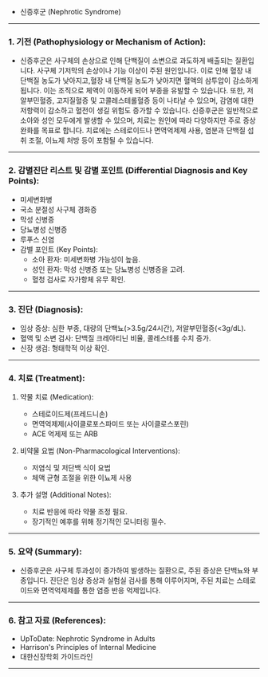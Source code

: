 - 신증후군 (Nephrotic Syndrome)

---

### 1. 기전 (Pathophysiology or Mechanism of Action):

- 신증후군은 사구체의 손상으로 인해 단백질이 소변으로 과도하게 배출되는 질환입니다. 사구체 기저막의 손상이나 기능 이상이 주된 원인입니다. 이로 인해 혈장 내 단백질 농도가 낮아지고,혈장 내 단백질 농도가 낮아지면 혈액의 삼투압이 감소하게 됩니다. 이는 조직으로 체액이 이동하게 되어 부종을 유발할 수 있습니다. 또한, 저알부민혈증, 고지질혈증 및 고콜레스테롤혈증 등이 나타날 수 있으며, 감염에 대한 저항력이 감소하고 혈전이 생길 위험도 증가할 수 있습니다. 신증후군은 일반적으로 소아와 성인 모두에게 발생할 수 있으며, 치료는 원인에 따라 다양하지만 주로 증상 완화를 목표로 합니다. 치료에는 스테로이드나 면역억제제 사용, 염분과 단백질 섭취 조절, 이뇨제 처방 등이 포함될 수 있습니다.

---

### 2. 감별진단 리스트 및 감별 포인트 (Differential Diagnosis and Key Points):

- 미세변화병
- 국소 분절성 사구체 경화증
- 막성 신병증
- 당뇨병성 신병증
- 루푸스 신염
- 감별 포인트 (Key Points): 
  - 소아 환자: 미세변화병 가능성이 높음.
  - 성인 환자: 막성 신병증 또는 당뇨병성 신병증을 고려.
  - 혈청 검사로 자가항체 유무 확인.

---

### 3. 진단 (Diagnosis):

- 임상 증상: 심한 부종, 대량의 단백뇨(>3.5g/24시간), 저알부민혈증(<3g/dL).
- 혈액 및 소변 검사: 단백질 크레아티닌 비율, 콜레스테롤 수치 증가.
- 신장 생검: 형태학적 이상 확인.

---

### 4. 치료 (Treatment):

1. 약물 치료 (Medication):
    - 스테로이드제(프레드니손)
    - 면역억제제(사이클로포스파미드 또는 사이클로스포린)
    - ACE 억제제 또는 ARB

2. 비약물 요법 (Non-Pharmacological Interventions):
    - 저염식 및 저단백 식이 요법
    - 체액 균형 조절을 위한 이뇨제 사용

3. 추가 설명 (Additional Notes):
    - 치료 반응에 따라 약물 조정 필요.
    - 장기적인 예후를 위해 정기적인 모니터링 필수.

---

### 5. 요약 (Summary):

- 신증후군은 사구체 투과성이 증가하여 발생하는 질환으로, 주된 증상은 단백뇨와 부종입니다. 진단은 임상 증상과 실험실 검사를 통해 이루어지며, 주된 치료는 스테로이드와 면역억제제를 통한 염증 반응 억제입니다.

---

### 6. 참고 자료 (References):

- UpToDate: Nephrotic Syndrome in Adults
- Harrison's Principles of Internal Medicine
- 대한신장학회 가이드라인

---